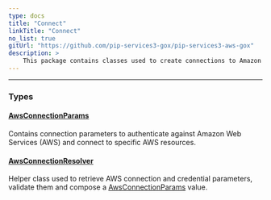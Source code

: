 ```yaml
---
type: docs
title: "Connect"
linkTitle: "Connect"
no_list: true
gitUrl: "https://github.com/pip-services3-gox/pip-services3-aws-gox"
description: >
    This package contains classes used to create connections to Amazon Web Services (AWS).
---
```

---

<div class="module-body"> 

### Types

#### [AwsConnectionParams](aws_connection_params)
Contains connection parameters to authenticate against Amazon Web Services (AWS) and connect to specific AWS resources.

#### [AwsConnectionResolver](aws_connection_resolver)
Helper class used to retrieve AWS connection and credential parameters, validate them and compose a [AwsConnectionParams](../connect/aws_connection_params/) value.

</div>
